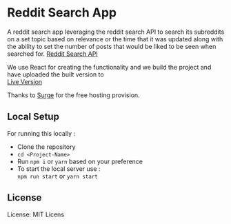 # Reddit Search App

A reddit search app leveraging the reddit search API to search its subreddits on a set topic based on relevance or the time that it was updated along with the ability to set the number of posts that would be liked to be seen when searched for.
[Reddit Search API](https://www.reddit.com/dev/api#GET_search)

We use React for creating the functionality and we build the project and have uploaded the built version to <br />
[Live Version](https://redditsearch.surge.sh/)

Thanks to [Surge](https://surge.sh/) for the free hosting provision.

## Local Setup

For running this locally :

* Clone the repository
* `cd <Project-Name>`
* Run `npm i` or `yarn` based on your preference
* To start the local server use :<br />
  `npm run start` or `yarn start`

## License

License: MIT Licens
